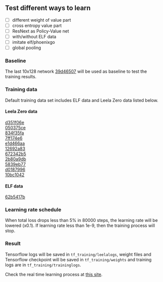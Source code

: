## Test different ways to learn

- [ ] different weight of value part  
- [ ] cross entropy value part  
- [ ] ResNext as Policy-Value net  
- [ ] with/without ELF data
- [ ] imitate elf/phoenixgo
- [ ] global pooling

### Baseline

The last 10x128 network [39d46507](http://zero.sjeng.org/networks/39d465076ed1bdeaf4f85b35c2b569f604daa60076cbee9bbaab359f92a7c1c4.gz)
will be used as baseline to test the training results.

### Training data

Default training data set includes ELF data and Leela Zero data listed below.

#### Leela Zero data

[d351f06e](https://leela.online-go.com/training/train_d351f06e.zip)  
[050375ce](https://leela.online-go.com/training/train_050375ce.zip)  
[834f35fa](https://leela.online-go.com/training/train_834f35fa.zip)  
[7ff174e6](https://leela.online-go.com/training/train_7ff174e6.zip)  
[e1d466aa](https://leela.online-go.com/training/train_e1d466aa.zip)  
[12692a83](https://leela.online-go.com/training/train_12692a83.zip)  
[672342b5](https://leela.online-go.com/training/train_672342b5.zip)  
[2b80a9db](https://leela.online-go.com/training/train_2b80a9db.zip)  
[5839eb77](https://leela.online-go.com/training/train_5839eb77.zip)  
[d0187996](https://leela.online-go.com/training/train_d0187996.zip)  
[10bc1042](https://leela.online-go.com/training/train_10bc1042.zip)  

#### ELF data

[62b5417b](https://leela.online-go.com/training/train_62b5417b.zip)

### Learning rate schedule

When total loss drops less than 5% in 80000 steps, the learning rate will be
lowered (x0.1). If learning rate less than 1e-9, then the training process will
stop.

### Result

Tensorflow logs will be saved in `tf_training/leelalogs`, weight files and
Tensorflow checkpoint will be saved in `tf_training/weights` and training logs
are in `tf_training/traininglogs`. 

Check the real time learning process at [this site](http://101.231.109.4:6006/#scalars&run=test&_smoothingWeight=0&_ignoreYOutliers=false).
